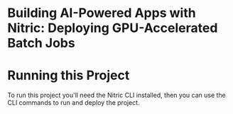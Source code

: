 # Building AI-Powered Apps with Nitric: Deploying GPU-Accelerated Batch Jobs

# Running this Project
To run this project you'll need the Nitric CLI installed, then you can use the CLI commands to run and deploy the project.


